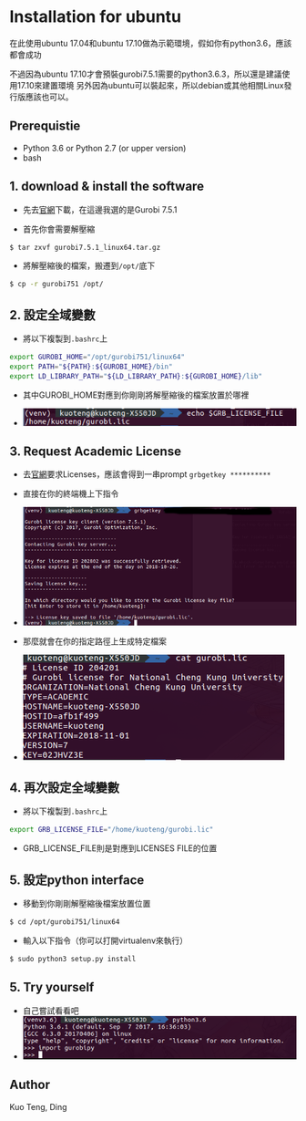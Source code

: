 # Installation for ubuntu
在此使用ubuntu 17.04和ubuntu 17.10做為示範環境，假如你有python3.6，應該都會成功

不過因為ubuntu 17.10才會預裝gurobi7.5.1需要的python3.6.3，所以還是建議使用17.10來建置環境
另外因為ubuntu可以裝起來，所以debian或其他相關Linux發行版應該也可以。


## Prerequistie
- Python 3.6 or Python 2.7 (or upper version)
- bash

## 1. download & install the software

- 先去[官網](http://www.gurobi.com/downloads/gurobi-optimizer)下載，在這邊我選的是Gurobi 7.5.1

- 首先你會需要解壓縮

```sh
$ tar zxvf gurobi7.5.1_linux64.tar.gz
```

- 將解壓縮後的檔案，搬遷到`/opt/`底下

```sh
$ cp -r gurobi751 /opt/
```

## 2. 設定全域變數
 
- 將以下複製到`.bashrc`上

```sh
export GUROBI_HOME="/opt/gurobi751/linux64"
export PATH="${PATH}:${GUROBI_HOME}/bin"
export LD_LIBRARY_PATH="${LD_LIBRARY_PATH}:${GUROBI_HOME}/lib"
```

- 其中GUROBI_HOME對應到你剛剛將解壓縮後的檔案放置於哪裡

- ![](/Installation/picture/003.png)

## 3. Request Academic License
 
- 去[官網](https://user.gurobi.com/download/licenses/free-academic)要求Licenses，應該會得到一串prompt `grbgetkey **********`
- 直接在你的終端機上下指令
- ![](/Installation/picture/001.png)

- 那麼就會在你的指定路徑上生成特定檔案
- ![](/Installation/picture/002.png)

## 4. 再次設定全域變數

- 將以下複製到`.bashrc`上

```sh
export GRB_LICENSE_FILE="/home/kuoteng/gurobi.lic"
```

- GRB_LICENSE_FILE則是對應到LICENSES FILE的位置

## 5. 設定python interface

- 移動到你剛剛解壓縮後檔案放置位置

```sh
$ cd /opt/gurobi751/linux64
```

- 輸入以下指令（你可以打開virtualenv來執行）
```sh
$ sudo python3 setup.py install
```



## 5. Try yourself

- 自己嘗試看看吧
- ![](/Installation/picture/004.png)

## Author

Kuo Teng, Ding



